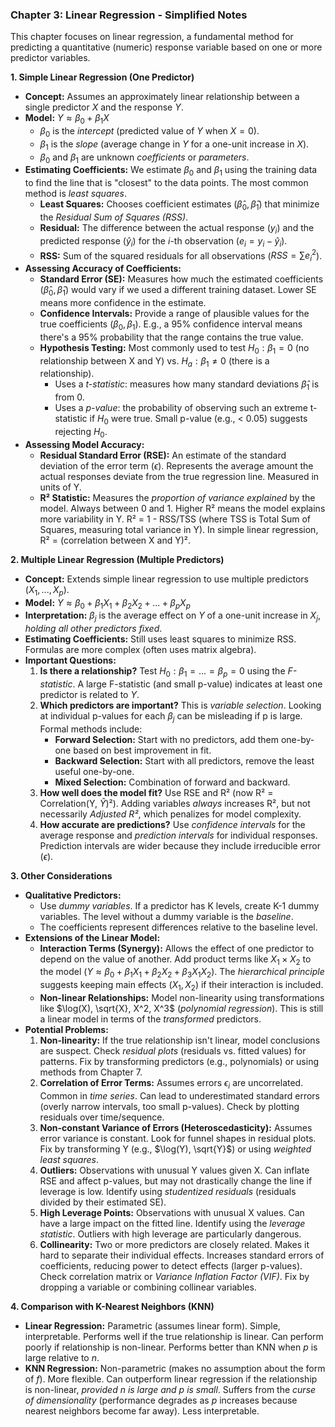 ### Chapter 3: Linear Regression - Simplified Notes

This chapter focuses on linear regression, a fundamental method for predicting a quantitative (numeric) response variable based on one or more predictor variables.

**1. Simple Linear Regression (One Predictor)**

* **Concept:** Assumes an approximately linear relationship between a single predictor $X$ and the response $Y$.
* **Model:** $Y \approx \beta_0 + \beta_1 X$
    * $\beta_0$ is the *intercept* (predicted value of $Y$ when $X=0$).
    * $\beta_1$ is the *slope* (average change in $Y$ for a one-unit increase in $X$).
    * $\beta_0$ and $\beta_1$ are unknown *coefficients* or *parameters*.
* **Estimating Coefficients:** We estimate $\beta_0$ and $\beta_1$ using the training data to find the line that is "closest" to the data points. The most common method is *least squares*.
    * **Least Squares:** Chooses coefficient estimates ($\hat{\beta}_0, \hat{\beta}_1$) that minimize the *Residual Sum of Squares (RSS)*.
    * **Residual:** The difference between the actual response ($y_i$) and the predicted response ($\hat{y}_i$) for the $i$-th observation ($e_i = y_i - \hat{y}_i$).
    * **RSS:** Sum of the squared residuals for all observations ($RSS = \sum e_i^2$).
* **Assessing Accuracy of Coefficients:**
    * **Standard Error (SE):** Measures how much the estimated coefficients ($\hat{\beta}_0, \hat{\beta}_1$) would vary if we used a different training dataset. Lower SE means more confidence in the estimate.
    * **Confidence Intervals:** Provide a range of plausible values for the true coefficients ($\beta_0, \beta_1$). E.g., a 95% confidence interval means there's a 95% probability that the range contains the true value.
    * **Hypothesis Testing:** Most commonly used to test $H_0: \beta_1 = 0$ (no relationship between X and Y) vs. $H_a: \beta_1 \neq 0$ (there is a relationship).
        * Uses a *t-statistic*: measures how many standard deviations $\hat{\beta}_1$ is from 0.
        * Uses a *p-value*: the probability of observing such an extreme t-statistic if $H_0$ were true. Small p-value (e.g., < 0.05) suggests rejecting $H_0$.
* **Assessing Model Accuracy:**
    * **Residual Standard Error (RSE):** An estimate of the standard deviation of the error term ($\epsilon$). Represents the average amount the actual responses deviate from the true regression line. Measured in units of Y.
    * **R² Statistic:** Measures the *proportion of variance explained* by the model. Always between 0 and 1. Higher R² means the model explains more variability in Y. R² = 1 - RSS/TSS (where TSS is Total Sum of Squares, measuring total variance in Y). In simple linear regression, R² = (correlation between X and Y)².

**2. Multiple Linear Regression (Multiple Predictors)**

* **Concept:** Extends simple linear regression to use multiple predictors ($X_1, ..., X_p$).
* **Model:** $Y \approx \beta_0 + \beta_1 X_1 + \beta_2 X_2 + ... + \beta_p X_p$
* **Interpretation:** $\beta_j$ is the average effect on $Y$ of a one-unit increase in $X_j$, *holding all other predictors fixed*.
* **Estimating Coefficients:** Still uses least squares to minimize RSS. Formulas are more complex (often uses matrix algebra).
* **Important Questions:**
    1.  **Is there a relationship?** Test $H_0: \beta_1 = ... = \beta_p = 0$ using the *F-statistic*. A large F-statistic (and small p-value) indicates at least one predictor is related to $Y$.
    2.  **Which predictors are important?** This is *variable selection*. Looking at individual p-values for each $\beta_j$ can be misleading if p is large. Formal methods include:
        * **Forward Selection:** Start with no predictors, add them one-by-one based on best improvement in fit.
        * **Backward Selection:** Start with all predictors, remove the least useful one-by-one.
        * **Mixed Selection:** Combination of forward and backward.
    3.  **How well does the model fit?** Use RSE and R² (now R² = Correlation(Y, $\hat{Y}$)²). Adding variables *always* increases R², but not necessarily *Adjusted R²*, which penalizes for model complexity.
    4.  **How accurate are predictions?** Use *confidence intervals* for the average response and *prediction intervals* for individual responses. Prediction intervals are wider because they include irreducible error ($\epsilon$).

**3. Other Considerations**

* **Qualitative Predictors:**
    * Use *dummy variables*. If a predictor has K levels, create K-1 dummy variables. The level without a dummy variable is the *baseline*.
    * The coefficients represent differences relative to the baseline level.
* **Extensions of the Linear Model:**
    * **Interaction Terms (Synergy):** Allows the effect of one predictor to depend on the value of another. Add product terms like $X_1 \times X_2$ to the model ($Y \approx \beta_0 + \beta_1 X_1 + \beta_2 X_2 + \beta_3 X_1 X_2$). The *hierarchical principle* suggests keeping main effects ($X_1, X_2$) if their interaction is included.
    * **Non-linear Relationships:** Model non-linearity using transformations like $\log(X), \sqrt{X}, X^2, X^3$ (*polynomial regression*). This is still a linear model in terms of the *transformed* predictors.
* **Potential Problems:**
    1.  **Non-linearity:** If the true relationship isn't linear, model conclusions are suspect. Check *residual plots* (residuals vs. fitted values) for patterns. Fix by transforming predictors (e.g., polynomials) or using methods from Chapter 7.
    2.  **Correlation of Error Terms:** Assumes errors $\epsilon_i$ are uncorrelated. Common in *time series*. Can lead to underestimated standard errors (overly narrow intervals, too small p-values). Check by plotting residuals over time/sequence.
    3.  **Non-constant Variance of Errors (Heteroscedasticity):** Assumes error variance is constant. Look for funnel shapes in residual plots. Fix by transforming Y (e.g., $\log(Y), \sqrt{Y}$) or using *weighted least squares*.
    4.  **Outliers:** Observations with unusual Y values given X. Can inflate RSE and affect p-values, but may not drastically change the line if leverage is low. Identify using *studentized residuals* (residuals divided by their estimated SE).
    5.  **High Leverage Points:** Observations with unusual X values. Can have a large impact on the fitted line. Identify using the *leverage statistic*. Outliers with high leverage are particularly dangerous.
    6.  **Collinearity:** Two or more predictors are closely related. Makes it hard to separate their individual effects. Increases standard errors of coefficients, reducing power to detect effects (larger p-values). Check correlation matrix or *Variance Inflation Factor (VIF)*. Fix by dropping a variable or combining collinear variables.

**4. Comparison with K-Nearest Neighbors (KNN)**

* **Linear Regression:** Parametric (assumes linear form). Simple, interpretable. Performs well if the true relationship is linear. Can perform poorly if relationship is non-linear. Performs better than KNN when $p$ is large relative to $n$.
* **KNN Regression:** Non-parametric (makes no assumption about the form of $f$). More flexible. Can outperform linear regression if the relationship is non-linear, *provided $n$ is large and $p$ is small*. Suffers from the *curse of dimensionality* (performance degrades as $p$ increases because nearest neighbors become far away). Less interpretable.

